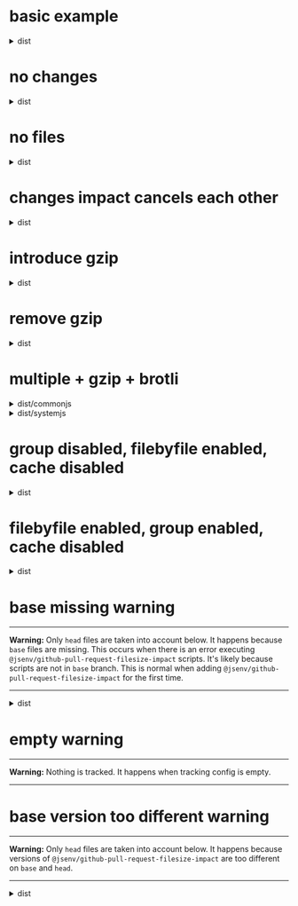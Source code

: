# basic example

<!-- Generated by @jsenv/github-pull-request-filesize-impact -->

<details>
  <summary>dist</summary>

  <h3>Group impact</h3>
  <p>Impact of changes on <code>dist</code> size in bytes.</p>
  <table>
    <thead>
      <tr>
        <th nowrap>Diff</th>
        <th nowrap>base</th>
        <th nowrap>head</th>
      </tr>
    </thead>
    <tbody>
      <tr>
        <td nowrap>+10</td>
        <td nowrap>100</td>
        <td nowrap>110</td>
      </tr>
    </tbody>
  </table>

  <h3>File by file impact</h3>
  <table>
    <thead>
      <tr>
        <th nowrap>File</th>
        <th nowrap>Diff</th>
        <th nowrap>base</th>
        <th nowrap>head</th>
        <th nowrap>Event</th>
      </tr>
    </thead>
    <tbody>
      <tr>
        <td nowrap rowspan="1">dist/bar.js</td>
        <td nowrap>+10</td>
        <td nowrap>100</td>
        <td nowrap>110</td>
        <td nowrap rowspan="1">changed</td>
      </tr>
    </tbody>
  </table>

  <h3>Cache impact</h3>
  <p>1 file in your users cache is now outdated because its content have changed.</p>
  <table>
    <thead>
      <tr>
        <th nowrap>Bytes outdated</th>
      </tr>
    </thead>
    <tbody>
      <tr>
        <td nowrap>100</td>
      </tr>
    </tbody>
  </table>
</details>

# no changes

<!-- Generated by @jsenv/github-pull-request-filesize-impact -->

<details>
  <summary>dist</summary>

  <h3>Group impact</h3>
  <p>Impact of changes on <code>dist</code> size in bytes.</p>
  <table>
    <thead>
      <tr>
        <th nowrap>Diff</th>
        <th nowrap>base</th>
        <th nowrap>head</th>
      </tr>
    </thead>
    <tbody>
      <tr>
        <td nowrap>0</td>
        <td nowrap>110</td>
        <td nowrap>110</td>
      </tr>
    </tbody>
  </table>

  <h3>File by file impact</h3>
  <p>Pull request have no impact on <code>dist</code> files.</p>

  <h3>Cache impact</h3>
  <p>No impact on your users cache because no file content has changed.</p>
</details>

# no files

<!-- Generated by @jsenv/github-pull-request-filesize-impact -->

<details>
  <summary>dist</summary>

  <h3>Group impact</h3>
  <p>No file in <code>dist</code> group.</p>

  <h3>File by file impact</h3>
  <p>No file in <code>dist</code> group.</p>

  <h3>Cache impact</h3>
  <p>No impact on your users cache because no file content has changed.</p>
</details>

# changes impact cancels each other

<!-- Generated by @jsenv/github-pull-request-filesize-impact -->

<details>
  <summary>dist</summary>

  <h3>Group impact</h3>
  <p>Impact of changes on <code>dist</code> size in bytes.</p>
  <table>
    <thead>
      <tr>
        <th nowrap>Diff</th>
        <th nowrap>base</th>
        <th nowrap>head</th>
      </tr>
    </thead>
    <tbody>
      <tr>
        <td nowrap>0</td>
        <td nowrap>25</td>
        <td nowrap>25</td>
      </tr>
    </tbody>
  </table>

  <h3>File by file impact</h3>
  <table>
    <thead>
      <tr>
        <th nowrap>File</th>
        <th nowrap>Diff</th>
        <th nowrap>base</th>
        <th nowrap>head</th>
        <th nowrap>Event</th>
      </tr>
    </thead>
    <tbody>
      <tr>
        <td nowrap rowspan="1">dist/file-a.js</td>
        <td nowrap>+5</td>
        <td nowrap>10</td>
        <td nowrap>15</td>
        <td nowrap rowspan="1">changed</td>
      </tr>
      <tr>
        <td nowrap rowspan="1">dist/file-b.js</td>
        <td nowrap>-5</td>
        <td nowrap>15</td>
        <td nowrap>10</td>
        <td nowrap rowspan="1">changed</td>
      </tr>
    </tbody>
  </table>

  <h3>Cache impact</h3>
  <p>2 files in you users cache are now outdated because their content have changed.</p>
  <table>
    <thead>
      <tr>
        <th nowrap>Bytes outdated</th>
      </tr>
    </thead>
    <tbody>
      <tr>
        <td nowrap>25</td>
      </tr>
    </tbody>
  </table>
</details>

# introduce gzip

<!-- Generated by @jsenv/github-pull-request-filesize-impact -->

<details>
  <summary>dist</summary>

  <h3>Group impact</h3>
  <p>Impact of changes on <code>dist</code> size in bytes.</p>
  <table>
    <thead>
      <tr>
        <th nowrap>Transform</th>
        <th nowrap>Diff</th>
        <th nowrap>base</th>
        <th nowrap>head</th>
      </tr>
    </thead>
    <tbody>
      <tr>
        <td nowrap>none</td>
        <td nowrap>+10</td>
        <td nowrap>100</td>
        <td nowrap>110</td>
      </tr>
      <tr>
        <td nowrap>gzip</td>
        <td nowrap>---</td>
        <td nowrap>---</td>
        <td nowrap>10</td>
      </tr>
    </tbody>
  </table>

  <h3>File by file impact</h3>
  <table>
    <thead>
      <tr>
        <th nowrap>File</th>
        <th nowrap>Transform</th>
        <th nowrap>Diff</th>
        <th nowrap>base</th>
        <th nowrap>head</th>
        <th nowrap>Event</th>
      </tr>
    </thead>
    <tbody>
      <tr>
        <td nowrap rowspan="2">dist/bar.js</td>
        <td nowrap>none</td>
        <td nowrap>+10</td>
        <td nowrap>100</td>
        <td nowrap>110</td>
        <td nowrap rowspan="2">changed</td>
      </tr>
      <tr>
        <td nowrap>gzip</td>
        <td nowrap>---</td>
        <td nowrap>---</td>
        <td nowrap>10</td>
      </tr>
    </tbody>
  </table>

  <h3>Cache impact</h3>
  <p>1 file in your users cache is now outdated because its content have changed.</p>
  <table>
    <thead>
      <tr>
        <th nowrap>Transform</th>
        <th nowrap>Bytes outdated</th>
      </tr>
    </thead>
    <tbody>
      <tr>
        <td nowrap>none</td>
        <td nowrap>100</td>
      </tr>
      <tr>
        <td nowrap>gzip</td>
        <td nowrap>---</td>
      </tr>
    </tbody>
  </table>
</details>

# remove gzip

<!-- Generated by @jsenv/github-pull-request-filesize-impact -->

<details>
  <summary>dist</summary>

  <h3>Group impact</h3>
  <p>Impact of changes on <code>dist</code> size in bytes.</p>
  <table>
    <thead>
      <tr>
        <th nowrap>Diff</th>
        <th nowrap>base</th>
        <th nowrap>head</th>
      </tr>
    </thead>
    <tbody>
      <tr>
        <td nowrap>+10</td>
        <td nowrap>100</td>
        <td nowrap>110</td>
      </tr>
    </tbody>
  </table>

  <h3>File by file impact</h3>
  <table>
    <thead>
      <tr>
        <th nowrap>File</th>
        <th nowrap>Diff</th>
        <th nowrap>base</th>
        <th nowrap>head</th>
        <th nowrap>Event</th>
      </tr>
    </thead>
    <tbody>
      <tr>
        <td nowrap rowspan="1">dist/bar.js</td>
        <td nowrap>+10</td>
        <td nowrap>100</td>
        <td nowrap>110</td>
        <td nowrap rowspan="1">changed</td>
      </tr>
    </tbody>
  </table>

  <h3>Cache impact</h3>
  <p>1 file in your users cache is now outdated because its content have changed.</p>
  <table>
    <thead>
      <tr>
        <th nowrap>Bytes outdated</th>
      </tr>
    </thead>
    <tbody>
      <tr>
        <td nowrap>100</td>
      </tr>
    </tbody>
  </table>
</details>

# multiple + gzip + brotli

<!-- Generated by @jsenv/github-pull-request-filesize-impact -->

<details>
  <summary>dist/commonjs</summary>

  <h3>Group impact</h3>
  <p>Impact of changes on <code>dist/commonjs</code> size in bytes.</p>
  <table>
    <thead>
      <tr>
        <th nowrap>Transform</th>
        <th nowrap>Diff</th>
        <th nowrap>base</th>
        <th nowrap>head</th>
      </tr>
    </thead>
    <tbody>
      <tr>
        <td nowrap>none</td>
        <td nowrap>+20,020</td>
        <td nowrap>167,100</td>
        <td nowrap>187,120</td>
      </tr>
      <tr>
        <td nowrap>gzip</td>
        <td nowrap>+202</td>
        <td nowrap>1,610</td>
        <td nowrap>1,812</td>
      </tr>
      <tr>
        <td nowrap>brotli</td>
        <td nowrap>+202</td>
        <td nowrap>1,509</td>
        <td nowrap>1,711</td>
      </tr>
    </tbody>
  </table>

  <h3>File by file impact</h3>
  <table>
    <thead>
      <tr>
        <th nowrap>File</th>
        <th nowrap>Transform</th>
        <th nowrap>Diff</th>
        <th nowrap>base</th>
        <th nowrap>head</th>
        <th nowrap>Event</th>
      </tr>
    </thead>
    <tbody>
      <tr>
        <td nowrap rowspan="3">dist/commonjs/bar.js</td>
        <td nowrap>none</td>
        <td nowrap>-100</td>
        <td nowrap>100</td>
        <td nowrap>---</td>
        <td nowrap rowspan="3">deleted</td>
      </tr>
      <tr>
        <td nowrap>gzip</td>
        <td nowrap>-10</td>
        <td nowrap>10</td>
        <td nowrap>---</td>
      </tr>
      <tr>
        <td nowrap>brotli</td>
        <td nowrap>-9</td>
        <td nowrap>9</td>
        <td nowrap>---</td>
      </tr>
      <tr>
        <td nowrap rowspan="3">dist/commonjs/foo.js</td>
        <td nowrap>none</td>
        <td nowrap>+120</td>
        <td nowrap>---</td>
        <td nowrap>120</td>
        <td nowrap rowspan="3">created</td>
      </tr>
      <tr>
        <td nowrap>gzip</td>
        <td nowrap>+12</td>
        <td nowrap>---</td>
        <td nowrap>12</td>
      </tr>
      <tr>
        <td nowrap>brotli</td>
        <td nowrap>+11</td>
        <td nowrap>---</td>
        <td nowrap>11</td>
      </tr>
      <tr>
        <td nowrap rowspan="3">dist/commonjs/hello.js</td>
        <td nowrap>none</td>
        <td nowrap>+20,000</td>
        <td nowrap>167,000</td>
        <td nowrap>187,000</td>
        <td nowrap rowspan="3">changed</td>
      </tr>
      <tr>
        <td nowrap>gzip</td>
        <td nowrap>+200</td>
        <td nowrap>1,600</td>
        <td nowrap>1,800</td>
      </tr>
      <tr>
        <td nowrap>brotli</td>
        <td nowrap>+200</td>
        <td nowrap>1,500</td>
        <td nowrap>1,700</td>
      </tr>
    </tbody>
  </table>

  <h3>Cache impact</h3>
  <p>1 file in your users cache is now outdated because its content have changed.</p>
  <table>
    <thead>
      <tr>
        <th nowrap>Transform</th>
        <th nowrap>Bytes outdated</th>
      </tr>
    </thead>
    <tbody>
      <tr>
        <td nowrap>none</td>
        <td nowrap>167,000</td>
      </tr>
      <tr>
        <td nowrap>gzip</td>
        <td nowrap>1,600</td>
      </tr>
      <tr>
        <td nowrap>brotli</td>
        <td nowrap>1,500</td>
      </tr>
    </tbody>
  </table>
</details>

<details>
  <summary>dist/systemjs</summary>

  <h3>Group impact</h3>
  <p>Impact of changes on <code>dist/systemjs</code> size in bytes.</p>
  <table>
    <thead>
      <tr>
        <th nowrap>Transform</th>
        <th nowrap>Diff</th>
        <th nowrap>base</th>
        <th nowrap>head</th>
      </tr>
    </thead>
    <tbody>
      <tr>
        <td nowrap>none</td>
        <td nowrap>+20,020</td>
        <td nowrap>167,100</td>
        <td nowrap>187,120</td>
      </tr>
      <tr>
        <td nowrap>gzip</td>
        <td nowrap>+202</td>
        <td nowrap>1,610</td>
        <td nowrap>1,812</td>
      </tr>
      <tr>
        <td nowrap>brotli</td>
        <td nowrap>+202</td>
        <td nowrap>1,509</td>
        <td nowrap>1,711</td>
      </tr>
    </tbody>
  </table>

  <h3>File by file impact</h3>
  <table>
    <thead>
      <tr>
        <th nowrap>File</th>
        <th nowrap>Transform</th>
        <th nowrap>Diff</th>
        <th nowrap>base</th>
        <th nowrap>head</th>
        <th nowrap>Event</th>
      </tr>
    </thead>
    <tbody>
      <tr>
        <td nowrap rowspan="3">dist/systemjs/bar.js</td>
        <td nowrap>none</td>
        <td nowrap>-100</td>
        <td nowrap>100</td>
        <td nowrap>---</td>
        <td nowrap rowspan="3">deleted</td>
      </tr>
      <tr>
        <td nowrap>gzip</td>
        <td nowrap>-10</td>
        <td nowrap>10</td>
        <td nowrap>---</td>
      </tr>
      <tr>
        <td nowrap>brotli</td>
        <td nowrap>-9</td>
        <td nowrap>9</td>
        <td nowrap>---</td>
      </tr>
      <tr>
        <td nowrap rowspan="3">dist/systemjs/foo.js</td>
        <td nowrap>none</td>
        <td nowrap>+120</td>
        <td nowrap>---</td>
        <td nowrap>120</td>
        <td nowrap rowspan="3">created</td>
      </tr>
      <tr>
        <td nowrap>gzip</td>
        <td nowrap>+12</td>
        <td nowrap>---</td>
        <td nowrap>12</td>
      </tr>
      <tr>
        <td nowrap>brotli</td>
        <td nowrap>+11</td>
        <td nowrap>---</td>
        <td nowrap>11</td>
      </tr>
      <tr>
        <td nowrap rowspan="3">dist/systemjs/hello.js</td>
        <td nowrap>none</td>
        <td nowrap>+20,000</td>
        <td nowrap>167,000</td>
        <td nowrap>187,000</td>
        <td nowrap rowspan="3">changed</td>
      </tr>
      <tr>
        <td nowrap>gzip</td>
        <td nowrap>+200</td>
        <td nowrap>1,600</td>
        <td nowrap>1,800</td>
      </tr>
      <tr>
        <td nowrap>brotli</td>
        <td nowrap>+200</td>
        <td nowrap>1,500</td>
        <td nowrap>1,700</td>
      </tr>
    </tbody>
  </table>

  <h3>Cache impact</h3>
  <p>1 file in your users cache is now outdated because its content have changed.</p>
  <table>
    <thead>
      <tr>
        <th nowrap>Transform</th>
        <th nowrap>Bytes outdated</th>
      </tr>
    </thead>
    <tbody>
      <tr>
        <td nowrap>none</td>
        <td nowrap>167,000</td>
      </tr>
      <tr>
        <td nowrap>gzip</td>
        <td nowrap>1,600</td>
      </tr>
      <tr>
        <td nowrap>brotli</td>
        <td nowrap>1,500</td>
      </tr>
    </tbody>
  </table>
</details>

# group disabled, filebyfile enabled, cache disabled

<!-- Generated by @jsenv/github-pull-request-filesize-impact -->

<details>
  <summary>dist</summary>

  <h3>File by file impact</h3>
  <table>
    <thead>
      <tr>
        <th nowrap>File</th>
        <th nowrap>Diff</th>
        <th nowrap>base</th>
        <th nowrap>head</th>
        <th nowrap>Event</th>
      </tr>
    </thead>
    <tbody>
      <tr>
        <td nowrap rowspan="1">dist/bar.js</td>
        <td nowrap>+10</td>
        <td nowrap>100</td>
        <td nowrap>110</td>
        <td nowrap rowspan="1">changed</td>
      </tr>
    </tbody>
  </table>
</details>

# filebyfile enabled, group enabled, cache disabled

<!-- Generated by @jsenv/github-pull-request-filesize-impact -->

<details>
  <summary>dist</summary>

  <h3>File by file impact</h3>
  <table>
    <thead>
      <tr>
        <th nowrap>File</th>
        <th nowrap>Diff</th>
        <th nowrap>base</th>
        <th nowrap>head</th>
        <th nowrap>Event</th>
      </tr>
    </thead>
    <tbody>
      <tr>
        <td nowrap rowspan="1">dist/bar.js</td>
        <td nowrap>+10</td>
        <td nowrap>100</td>
        <td nowrap>110</td>
        <td nowrap rowspan="1">changed</td>
      </tr>
    </tbody>
  </table>

  <h3>Group impact</h3>
  <p>Impact of changes on <code>dist</code> size in bytes.</p>
  <table>
    <thead>
      <tr>
        <th nowrap>Diff</th>
        <th nowrap>base</th>
        <th nowrap>head</th>
      </tr>
    </thead>
    <tbody>
      <tr>
        <td nowrap>+10</td>
        <td nowrap>100</td>
        <td nowrap>110</td>
      </tr>
    </tbody>
  </table>
</details>

# base missing warning

<!-- Generated by @jsenv/github-pull-request-filesize-impact -->

---

**Warning:** Only `head` files are taken into account below.
It happens because `base` files are missing.
This occurs when there is an error executing `@jsenv/github-pull-request-filesize-impact` scripts.
It's likely because scripts are not in `base` branch.
This is normal when adding `@jsenv/github-pull-request-filesize-impact` for the first time.

---

<details>
  <summary>dist</summary>

  <h3>Group impact</h3>
  <p>Impact of changes on <code>dist</code> size in bytes.</p>
  <table>
    <thead>
      <tr>
        <th nowrap>Diff</th>
        <th nowrap>base</th>
        <th nowrap>head</th>
      </tr>
    </thead>
    <tbody>
      <tr>
        <td nowrap>---</td>
        <td nowrap>---</td>
        <td nowrap>110</td>
      </tr>
    </tbody>
  </table>

  <h3>File by file impact</h3>
  <table>
    <thead>
      <tr>
        <th nowrap>File</th>
        <th nowrap>Diff</th>
        <th nowrap>base</th>
        <th nowrap>head</th>
        <th nowrap>Event</th>
      </tr>
    </thead>
    <tbody>
      <tr>
        <td nowrap rowspan="1">dist/bar.js</td>
        <td nowrap>+110</td>
        <td nowrap>---</td>
        <td nowrap>110</td>
        <td nowrap rowspan="1">created</td>
      </tr>
    </tbody>
  </table>

  <h3>Cache impact</h3>
  <p>No impact on your users cache because no file content has changed.</p>
</details>

# empty warning

<!-- Generated by @jsenv/github-pull-request-filesize-impact -->

---

**Warning:** Nothing is tracked. It happens when tracking config is empty.

---

# base version too different warning

<!-- Generated by @jsenv/github-pull-request-filesize-impact -->

---

**Warning:** Only `head` files are taken into account below.
It happens because versions of `@jsenv/github-pull-request-filesize-impact` are too different on `base` and `head`.

---

<details>
  <summary>dist</summary>

  <h3>Group impact</h3>
  <p>Impact of changes on <code>dist</code> size in bytes.</p>
  <table>
    <thead>
      <tr>
        <th nowrap>Diff</th>
        <th nowrap>base</th>
        <th nowrap>head</th>
      </tr>
    </thead>
    <tbody>
      <tr>
        <td nowrap>---</td>
        <td nowrap>---</td>
        <td nowrap>110</td>
      </tr>
    </tbody>
  </table>

  <h3>File by file impact</h3>
  <table>
    <thead>
      <tr>
        <th nowrap>File</th>
        <th nowrap>Diff</th>
        <th nowrap>base</th>
        <th nowrap>head</th>
        <th nowrap>Event</th>
      </tr>
    </thead>
    <tbody>
      <tr>
        <td nowrap rowspan="1">dist/bar.js</td>
        <td nowrap>+110</td>
        <td nowrap>---</td>
        <td nowrap>110</td>
        <td nowrap rowspan="1">created</td>
      </tr>
    </tbody>
  </table>

  <h3>Cache impact</h3>
  <p>No impact on your users cache because no file content has changed.</p>
</details>

